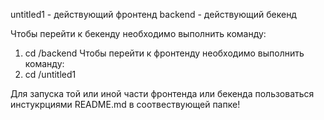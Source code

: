 untitled1 - действующий фронтенд
backend - действующий бекенд

Чтобы перейти к бекенду необходимо выполнить команду:
1. cd /backend
Чтобы перейти к фронтенду необходимо выполнить команду:
2. cd /untitled1

Для запуска той или иной части фронтенда или бекенда пользоваться инстукрциями README.md в соотвествующей папке!
